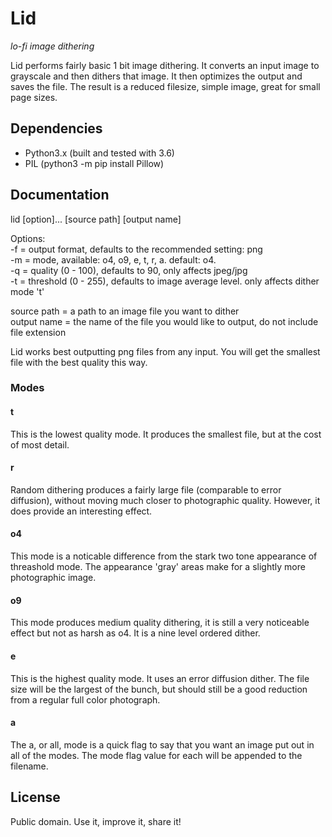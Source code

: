 # Lid
_lo-fi image dithering_

Lid performs fairly basic 1 bit image dithering. It converts an input image to grayscale and then dithers that image. It then optimizes the output and saves the file. The result is a reduced filesize, simple image, great for small page sizes.

## Dependencies

- Python3.x (built and tested with 3.6)
- PIL (python3 -m pip install Pillow)

## Documentation

lid [option]... [source path] [output name]

Options:<br>
-f = output format, defaults to the recommended setting: png<br>
-m = mode, available: o4, o9, e, t, r, a. default: o4.<br>
-q = quality (0 - 100), defaults to 90, only affects jpeg/jpg<br>
-t = threshold (0 - 255), defaults to image average level. only affects dither mode 't'

source path = a path to an image file you want to dither<br>
output name = the name of the file you would like to output, do not include file extension

Lid works best outputting png files from any input. You will get the smallest file with the best quality this way.

### Modes

#### t
This is the lowest quality mode. It produces the smallest file, but at the cost of most detail.

#### r
Random dithering produces a fairly large file (comparable to error diffusion), without moving much closer to photographic quality. However, it does provide an interesting effect.

#### o4
This mode is a noticable difference from the stark two tone appearance of threashold mode. The appearance 'gray' areas make for a slightly more photographic image.

#### o9
This mode produces medium quality dithering, it is still a very noticeable effect but not as harsh as o4. It is a nine level ordered dither.

#### e
This is the highest quality mode. It uses an error diffusion dither. The file size will be the largest of the bunch, but should still be a good reduction from a regular full color photograph.

#### a
The a, or all, mode is a quick flag to say that you want an image put out in all of the modes. The mode flag value for each will be appended to the filename.

## License
Public domain. Use it, improve it, share it!
